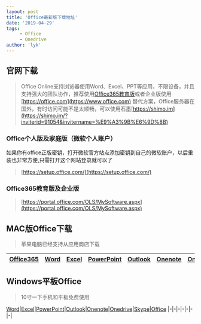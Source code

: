 ```yaml
---
layout: post
title: 'Office最新版下载地址'
date: '2019-04-29'
tags:
     - Office
     - Onedrive
author: 'lyk'
---
```

## 官网下载
> Office Online支持浏览器使用Word、Excel、PPT等应用，不限设备，并且支持强大的团队协作，推荐使用[Office365教育版](https://lykqq.com/2019/04/27/Office-%E6%B3%A8%E5%86%8C%E6%95%99%E8%82%B2%E7%89%88Office365/)或者企业版使用 [https://office.com](https://www.office.com)
> 替代方案，Office服务器在国外，有时访问可能不是太顺畅，可以使用石墨[https://shimo.im](https://shimo.im/?inviterid=91054&invitername=%E9%A3%9B%E6%9D%8B)

### Office个人版及家庭版（微软个人账户）
如果你有office正版密钥，打开微软官方站点添加密钥到自己的微软账户，以后重装也非常方便,只需打开这个网站登录就可以了
> [https://setup.office.com/](https://setup.office.com/)
### Office365教育版及企业版
> [https://portal.office.com/OLS/MySoftware.aspx](https://portal.office.com/OLS/MySoftware.aspx)
## MAC版Office下载
> 苹果电脑已经支持从应用商店下载

[Office365](https://itunes.apple.com/cn/app-bundle/id1450038993) |[Word](https://itunes.apple.com/cn/app/id462054704)|[Excel](https://itunes.apple.com/cn/app/id462058435)|[PowerPoint](https://itunes.apple.com/cn/app/id462062816)|[Outlook](https://itunes.apple.com/cn/app/id985367838)|[Onenote](https://itunes.apple.com/cn/app/id784801555)|[Onedrive](https://itunes.apple.com/cn/app/id823766827)
|-|-|-|-|-|-|-|

## Windows平板Office
>10寸一下手机和平板免费使用

[Word](https://go.microsoft.com/fwlink/p/?LinkID=619261)|[Excel](https://go.microsoft.com/fwlink/p/?LinkID=619262)|[PowerPoint](https://go.microsoft.com/fwlink/p/?LinkID=619265)|[Outlook](https://go.microsoft.com/fwlink/p/?LinkID=627385)|[Onenote](https://go.microsoft.com/fwlink/p/?LinkId=393565)|[Onedrive](https://go.microsoft.com/fwlink/p/?LinkID=386408)|[Skype](https://go.microsoft.com/fwlink/p/?LinkID=386409)|[Office](https://go.microsoft.com/fwlink/p/?LinkID=826035)
|-|-|-|-|-|-|-|
